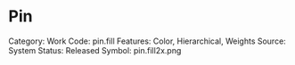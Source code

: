 # Pin

Category: Work
Code: pin.fill
Features: Color, Hierarchical, Weights
Source: System
Status: Released
Symbol: pin.fill2x.png